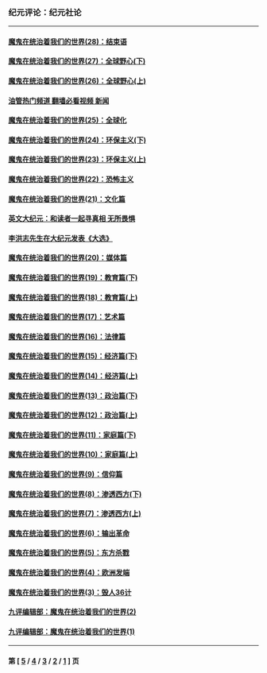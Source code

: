 ### 纪元评论：纪元社论
---
#### [魔鬼在统治着我们的世界(28)：结束语](../../pages/nsc422/n10936246.md?12250330) 
#### [魔鬼在统治着我们的世界(27)：全球野心(下)](../../pages/nsc422/n10928319.md?12250330) 
#### [魔鬼在统治着我们的世界(26)：全球野心(上)](../../pages/nsc422/n10900318.md?12250330) 
#### [油管热门频道 翻墙必看视频 新闻](ok?12250330)
#### [魔鬼在统治着我们的世界(25)：全球化](../../pages/nsc422/n10788205.md?12250330) 
#### [魔鬼在统治着我们的世界(24)：环保主义(下)](../../pages/nsc422/n10695307.md?12250330) 
#### [魔鬼在统治着我们的世界(23)：环保主义(上)](../../pages/nsc422/n10688613.md?12250330) 
#### [魔鬼在统治着我们的世界(22)：恐怖主义](../../pages/nsc422/n10614727.md?12250330) 
#### [魔鬼在统治着我们的世界(21)：文化篇](../../pages/nsc422/n10597706.md?12250330) 
#### [英文大纪元：和读者一起寻真相 无所畏惧](../../pages/nsc422/n12542027.md?12250330) 
#### [李洪志先生在大纪元发表《大选》](../../pages/nsc422/n12534746.md?12250330) 
#### [魔鬼在统治着我们的世界(20)：媒体篇](../../pages/nsc422/n10586579.md?12250330) 
#### [魔鬼在统治着我们的世界(19)：教育篇(下)](../../pages/nsc422/n10564808.md?12250330) 
#### [魔鬼在统治着我们的世界(18)：教育篇(上)](../../pages/nsc422/n10526970.md?12250330) 
#### [魔鬼在统治着我们的世界(17)：艺术篇](../../pages/nsc422/n10499093.md?12250330) 
#### [魔鬼在统治着我们的世界(16)：法律篇](../../pages/nsc422/n10485969.md?12250330) 
#### [魔鬼在统治着我们的世界(15)：经济篇(下)](../../pages/nsc422/n10469975.md?12250330) 
#### [魔鬼在统治着我们的世界(14)：经济篇(上)](../../pages/nsc422/n10457370.md?12250330) 
#### [魔鬼在统治着我们的世界(13)：政治篇(下)](../../pages/nsc422/n10448270.md?12250330) 
#### [魔鬼在统治着我们的世界(12)：政治篇(上)](../../pages/nsc422/n10444576.md?12250330) 
#### [魔鬼在统治着我们的世界(11)：家庭篇(下)](../../pages/nsc422/n10440961.md?12250330) 
#### [魔鬼在统治着我们的世界(10)：家庭篇(上)](../../pages/nsc422/n10435448.md?12250330) 
#### [魔鬼在统治着我们的世界(9)：信仰篇](../../pages/nsc422/n10432159.md?12250330) 
#### [魔鬼在统治着我们的世界(8)：渗透西方(下)](../../pages/nsc422/n10429603.md?12250330) 
#### [魔鬼在统治着我们的世界(7)：渗透西方(上)](../../pages/nsc422/n10426013.md?12250330) 
#### [魔鬼在统治着我们的世界(6)：输出革命](../../pages/nsc422/n10421536.md?12250330) 
#### [魔鬼在统治着我们的世界(5)：东方杀戮](../../pages/nsc422/n10417707.md?12250330) 
#### [魔鬼在统治着我们的世界(4)：欧洲发端](../../pages/nsc422/n10414890.md?12250330) 
#### [魔鬼在统治着我们的世界(3)：毁人36计](../../pages/nsc422/n10411583.md?12250330) 
#### [九评编辑部：魔鬼在统治着我们的世界(2)](../../pages/nsc422/n10410036.md?12250330) 
#### [九评编辑部：魔鬼在统治着我们的世界(1)](../../pages/nsc422/n10406825.md?12250330) 

---
#### 第 [ [5](./5.md?12250330) / [4](./4.md?12250330) / [3](./3.md?12250330) / [2](./2.md?12250330) / [1](./1.md?12250330) ] 页
